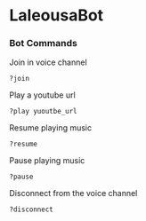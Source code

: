 # LaleousaBot

### Bot Commands

Join in voice channel <br>
```
?join
``` 

Play a youtube url <br>
```
?play yuoutbe_url
``` 

Resume playing music <br>
```
?resume
``` 

Pause playing music <br>
```
?pause
```

Disconnect from the voice channel <br>
```
?disconnect
```
